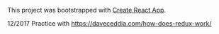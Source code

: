 This project was bootstrapped with [Create React App](https://github.com/facebookincubator/create-react-app).

12/2017
Practice with https://daveceddia.com/how-does-redux-work/  